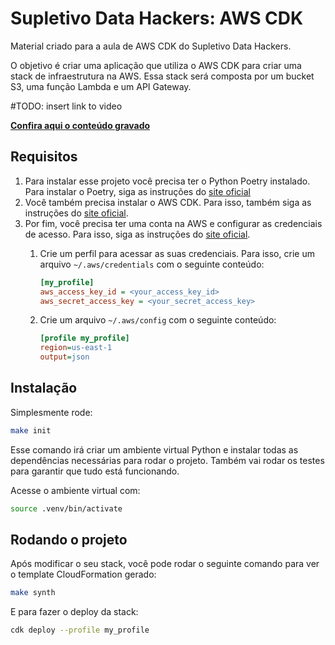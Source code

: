 # Supletivo Data Hackers: AWS CDK

Material criado para a aula de AWS CDK do Supletivo Data Hackers.

O objetivo é criar uma aplicação que utiliza o AWS CDK para criar uma stack de infraestrutura na AWS. Essa stack será composta por um bucket S3, uma função Lambda e um API Gateway.

#TODO: insert link to video

**[Confira aqui o conteúdo gravado]()**

## Requisitos

1. Para instalar esse projeto você precisa ter o Python Poetry instalado. Para instalar o Poetry, siga as instruções do [site oficial](https://python-poetry.org/docs/#installing-with-the-official-installer)
1. Você também precisa instalar o AWS CDK. Para isso, também siga as instruções do [site oficial](https://docs.aws.amazon.com/cdk/latest/guide/getting_started.html).
1. Por fim, você precisa ter uma conta na AWS e configurar as credenciais de acesso. Para isso, siga as instruções do [site oficial](https://docs.aws.amazon.com/cli/latest/userguide/cli-configure-quickstart.html).
    1. Crie um perfil para acessar as suas credenciais. Para isso, crie um arquivo `~/.aws/credentials` com o seguinte conteúdo:

        ```ini
        [my_profile]
        aws_access_key_id = <your_access_key_id>
        aws_secret_access_key = <your_secret_access_key>
        ```

    1. Crie um arquivo `~/.aws/config` com o seguinte conteúdo:

        ```ini
        [profile my_profile]
        region=us-east-1
        output=json
        ```

## Instalação

Simplesmente rode:

```bash
make init
```

Esse comando irá criar um ambiente virtual Python e instalar todas as dependências necessárias para rodar o projeto. Também vai rodar os testes para garantir que tudo está funcionando.

Acesse o ambiente virtual com:

```bash
source .venv/bin/activate
```

## Rodando o projeto

Após modificar o seu stack, você pode rodar o seguinte comando para ver o template CloudFormation gerado:

```bash
make synth
```

E para fazer o deploy da stack:

```bash
cdk deploy --profile my_profile
```
